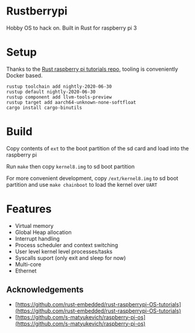 # Rustberrypi
Hobby OS to hack on.  Built in Rust for raspberry pi 3

# Setup
Thanks to the [Rust raspberry pi tutorials repo](https://github.com/rust-embedded/rust-raspberrypi-OS-tutorials), tooling is conveniently Docker based.

```
rustup toolchain add nightly-2020-06-30
rustup default nightly-2020-06-30
rustup component add llvm-tools-preview
rustup target add aarch64-unknown-none-softfloat
cargo install cargo-binutils
```

# Build

Copy contents of `ext` to the boot partition of the sd card and load into the raspberry pi

Run `make` then copy `kernel8.img` to sd boot partition 

For more convenient development, copy `/ext/kernel8.img` to sd boot partition and use `make chainboot` to load the kernel over `UART`

# Features
* Virtual memory
* Global Heap allocation
* Interrupt handling
* Process scheduler and context switching
* User level kernel level processes/tasks
* Syscalls suport (only exit and sleep for now)
* Multi-core
* Ethernet

## Acknowledgements

* [https://github.com/rust-embedded/rust-raspberrypi-OS-tutorials](https://github.com/rust-embedded/rust-raspberrypi-OS-tutorials)
* [https://github.com/s-matyukevich/raspberry-pi-os](https://github.com/s-matyukevich/raspberry-pi-os)

